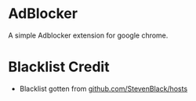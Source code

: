 # AdBlocker
A simple Adblocker extension for google chrome.

# Blacklist Credit
- Blacklist gotten from  [github.com/StevenBlack/hosts](https://raw.githubusercontent.com/StevenBlack/hosts/master/hosts)
